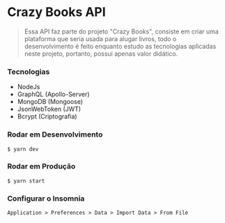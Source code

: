 # Crazy Books API

> Essa API faz parte do projeto "Crazy Books", consiste em criar uma plataforma que seria usada para alugar livros, todo o desenvolvimento é feito enquanto estudo as tecnologias aplicadas neste projeto, portanto, possui apenas valor didático.

### Tecnologias

- NodeJs
- GraphQL (Apollo-Server)
- MongoDB (Mongoose)
- JsonWebToken (JWT)
- Bcrypt (Criptografia)

### Rodar em Desenvolvimento

`$ yarn dev`

### Rodar em Produção

`$ yarn start`

### Configurar o Insomnia

`Application > Preferences > Data > Import Data > From File`

